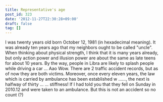 ```yaml
---
title: Representative's age
post_id: 323
date: '2012-11-27T22:30:28+09:00'
draft: false
tag: []
---
```


I was twenty years old born October 12, 1981 (in hexadecimal meaning). It was already ten years ago that my neighbors ought to be called "uncle". When thinking about physical strength, I think that it is many years already, but only action power and illusion power are about the same as late teens for about 10 years. By the way, people in Libra are likely to splash people while driving a car ... Aao Wow. There are 2 traffic accident records, but as of now they are both victims. Moreover, once every eleven years, the law which is carried by ambulance has been established w ......, the next is halfway of thirty ... ... stiffness! If I had told you that they fell on Sunday in 2010.12 and were taken to an ambulance. But this is not an accident so no count (?)